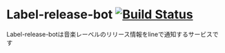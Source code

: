 # Label-release-bot [![Build Status](https://travis-ci.org/gericass/Label-release-bot.svg?branch=master)](https://travis-ci.org/gericass/Label-release-bot)
Label-release-botは音楽レーベルのリリース情報をlineで通知するサービスです
